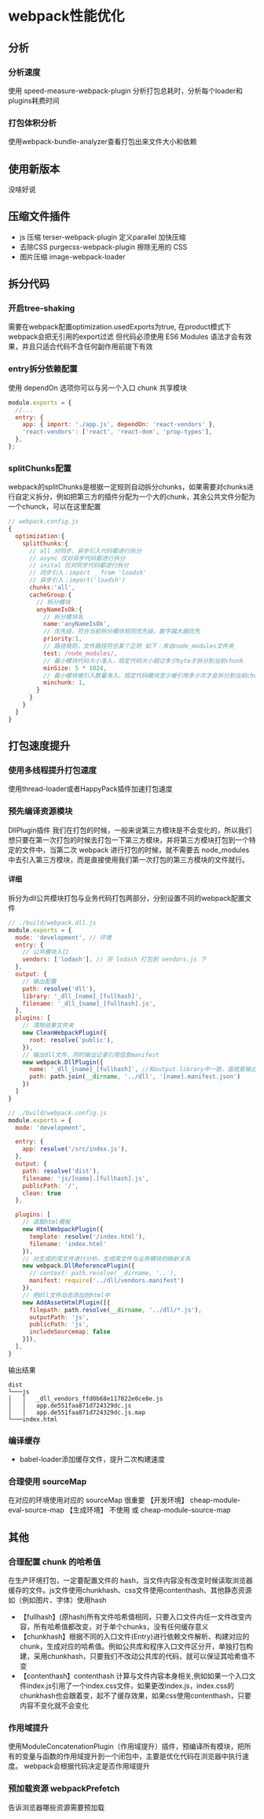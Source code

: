 # webpack性能优化

## 分析
### 分析速度
使用 speed-measure-webpack-plugin 分析打包总耗时，分析每个loader和plugins耗费时间

### 打包体积分析
使用webpack-bundle-analyzer查看打包出来文件大小和依赖

## 使用新版本
没啥好说

## 压缩文件插件
- js 压缩 terser-webpack-plugin 定义parallel 加快压缩
- 去除CSS purgecss-webpack-plugin 擦除无用的 CSS 
- 图片压缩 image-webpack-loader

## 拆分代码
### 开启tree-shaking
需要在webpack配置optimization.usedExports为true, 在product模式下webpack会把无引用的export过滤
但代码必须使用 ES6 Modules 语法才会有效果，并且只适合代码不含任何副作用前提下有效

### entry拆分依赖配置
使用 dependOn 选项你可以与另一个入口 chunk 共享模块
```js
module.exports = {
  //...
  entry: {
    app: { import: './app.js', dependOn: 'react-vendors' },
    'react-vendors': ['react', 'react-dom', 'prop-types'],
  },
};
```
### splitChunks配置
webpack的splitChunks是根据一定规则自动拆分chunks，如果需要对chunks进行自定义拆分，例如把第三方的插件分配为一个大的chunk，其余公共文件分配为一个chunck，可以在这里配置
```js
// webpack.config.js
{
  optimization:{
    splitChunks:{
      // all 对同步、异步引入代码都进行拆分
      // async 仅对异步代码都进行拆分
      // inital 仅对同步代码都进行拆分
      // 同步引入：import _ from 'loadsh'
      // 异步引入：import('loadsh')
      chunks:'all',
      cacheGroup:{
        // 拆分模块
        anyNameIsOk:{
          // 拆分模块名
          name:'anyNameIsOk',
          // 优先级，符合当前拆分模块规则优先级，数字越大越优先
          priority:1,
          // 路径规则，文件路径符合某个正则 如下：来自node_modules文件夹
          test: /node_modules/,
          // 最小模块代码大小准入，规定代码大小超过多少byte才拆分到当前chunk
          minSize: 5 * 1024,
          // 最小模块被引入数量准入，规定代码模块至少被引用多少次才会拆分到当前chunk
          minchunk: 1,
        }
      }
    }
  }
}
```

## 打包速度提升
### 使用多线程提升打包速度
使用thread-loader或者HappyPack插件加速打包速度

### 预先编译资源模块
DllPlugin插件
我们在打包的时候，一般来说第三方模块是不会变化的，所以我们想只要在第一次打包的时候去打包一下第三方模块，并将第三方模块打包到一个特定的文件中，当第二次 webpack 进行打包的时候，就不需要去 node_modules 中去引入第三方模块，而是直接使用我们第一次打包的第三方模块的文件就行。
#### 详细
拆分为dll公共模块打包与业务代码打包两部分，分别设置不同的webpack配置文件
```js
// ./build/webpack.dll.js
module.exports = {
  mode: 'development', // 环境
  entry: {
    // 公共模块入口
    vendors: ['lodash'], // 将 lodash 打包到 vendors.js 下
  },
  output: {
    // 输出配置
    path: resolve('dll'),
    library: '_dll_[name]_[fullhash]',
    filename: '_dll_[name]_[fullhash].js',
  },
  plugins: [
    // 清除结果文件夹
    new CleanWebpackPlugin({
      root: resolve('public'),
    }),
    // 输出dll文件，同时输出记录引用信息manifest
    new webpack.DllPlugin({
      name: '_dll_[name]_[fullhash]', //和output.library中一致，值就是输出的manifest.json中的 name值
      path: path.join(__dirname, '../dll', '[name].manifest.json')
    })
  ]
}

// ./build/webpack.config.js
module.exports = {
  mode: 'development',

  entry: {
    app: resolve('/src/index.js'),
  },
  output: {
    path: resolve('dist'),
    filename: 'js/[name].[fullhash].js',
    publicPath: '/',
    clean: true
  },

  plugins: [
    // 读取html模板
    new HtmlWebpackPlugin({
      template: resolve('/index.html'),
      filename: 'index.html'
    }),
    // 对生成的库文件进行分析，生成库文件与业务模块的映射关系
    new webpack.DllReferencePlugin({
      // context: path.resolve(__dirname, '..'),
      manifest: require('../dll/vendors.manifest')
    }),
    // 把dll文件动态添加到html中
    new AddAssetHtmlPlugin([{
      filepath: path.resolve(__dirname, '../dll/*.js'),
      outputPath: 'js',
      publicPath: 'js',
      includeSourcemap: false
    }]),
  ],
}
```
输出结果
```
dist
└───js
│   │   _dll_vendors_ffd0b68e117822e0ce8e.js
│   │   app.de551faa871d724329dc.js
│   │   app.de551faa871d724329dc.js.map
└───index.html
```

### 编译缓存
- babel-loader添加缓存文件，提升二次构建速度

### 合理使用 sourceMap
在对应的环境使用对应的 sourceMap 很重要
【开发环境】 cheap-module-eval-source-map
【生成环境】 不使用 或 cheap-module-source-map

## 其他
### 合理配置 chunk 的哈希值
在生产环境打包，一定要配置文件的 hash，当文件内容没有改变时候读取浏览器缓存的文件。js文件使用chunkhash、css文件使用contenthash、其他静态资源如（例如图片、字体）使用hash
  - 【fullhash】(原hash)所有文件哈希值相同，只要入口文件内任一文件改变内容，所有哈希值都改变，对于单个chunks，没有任何缓存意义
  - 【chunkhash】根据不同的入口文件(Entry)进行依赖文件解析、构建对应的chunk，生成对应的哈希值。例如公共库和程序入口文件区分开，单独打包构建，采用chunkhash，只要我们不改动公共库的代码，就可以保证其哈希值不变
  - 【contenthash】contenthash 计算与文件内容本身相关,例如如果一个入口文件index.js引用了一个index.css文件，如果更改index.js，index.css的chunkhash也会跟着变，起不了缓存效果，如果css使用contenthash，只要内容不变化就不会变化
 

### 作用域提升
使用ModuleConcatenationPlugin（作用域提升）插件，预编译所有模块，把所有的变量与函数的作用域提升到一个闭包中，主要是优化代码在浏览器中执行速度。
webpack会根据代码决定是否作用域提升

### 预加载资源 webpackPrefetch
告诉浏览器哪些资源需要预加载
